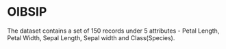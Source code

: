 # OIBSIP
The dataset contains a set of 150 records under 5 attributes - Petal Length, Petal Width, Sepal Length, Sepal width and Class(Species).



